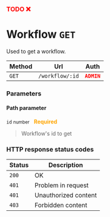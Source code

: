 <h3><span style="color:red"><b>TODO ❌</b></span></h3>

# Workflow ```GET```

Used to get a workflow.

| Method   | Url           | Auth          |
| -------- | ---------------| ---------------------|
| `GET`   | `/workflow/:id` | <span style="color:red">**`ADMIN`**</span>   |

### Parameters

#### Path parameter

```id``` <small>number</small>&nbsp;&nbsp;&nbsp;<span style="color: orange">**Required**</span>

> Workflow's id to get

### HTTP response status codes

| Status   | Description           |
|----------|-----------------------|
|```200``` | OK                    |
|```401``` | Problem in request    |
|```401``` | Unauthorized content  |
|```403``` | Forbidden content  |